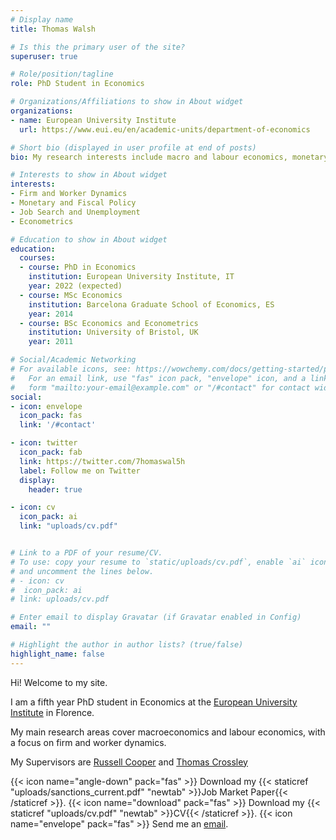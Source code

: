 ```yaml
---
# Display name
title: Thomas Walsh

# Is this the primary user of the site?
superuser: true

# Role/position/tagline
role: PhD Student in Economics

# Organizations/Affiliations to show in About widget
organizations:
- name: European University Institute
  url: https://www.eui.eu/en/academic-units/department-of-economics

# Short bio (displayed in user profile at end of posts)
bio: My research interests include macro and labour economics, monetary and fiscal policy, and job search.

# Interests to show in About widget
interests:
- Firm and Worker Dynamics
- Monetary and Fiscal Policy
- Job Search and Unemployment
- Econometrics

# Education to show in About widget
education:
  courses:
  - course: PhD in Economics
    institution: European University Institute, IT
    year: 2022 (expected)
  - course: MSc Economics
    institution: Barcelona Graduate School of Economics, ES
    year: 2014
  - course: BSc Economics and Econometrics
    institution: University of Bristol, UK
    year: 2011

# Social/Academic Networking
# For available icons, see: https://wowchemy.com/docs/getting-started/page-builder/#icons
#   For an email link, use "fas" icon pack, "envelope" icon, and a link in the
#   form "mailto:your-email@example.com" or "/#contact" for contact widget.
social:
- icon: envelope
  icon_pack: fas
  link: '/#contact'

- icon: twitter
  icon_pack: fab
  link: https://twitter.com/7homaswal5h
  label: Follow me on Twitter
  display:
    header: true

- icon: cv
  icon_pack: ai
  link: "uploads/cv.pdf"


# Link to a PDF of your resume/CV.
# To use: copy your resume to `static/uploads/cv.pdf`, enable `ai` icons in `params.toml`,
# and uncomment the lines below.
# - icon: cv
#  icon_pack: ai
# link: uploads/cv.pdf

# Enter email to display Gravatar (if Gravatar enabled in Config)
email: ""

# Highlight the author in author lists? (true/false)
highlight_name: false
---
```


Hi! Welcome to my site.

I am a fifth year PhD student in Economics at the <a href="https://www.eui.eu/en/academic-units/department-of-economics" target="_blank">European University Institute</a>
 in Florence.

My main research areas cover macroeconomics and labour economics, with a focus on firm and worker dynamics.

My Supervisors are <a href="https://sites.google.com/site/coopereconomics/" target="_blank">Russell Cooper</a> and <a href="https://sites.google.com/site/tfcrossley/
" target="_blank">Thomas Crossley</a>

{{< icon name="angle-down" pack="fas" >}} Download my {{< staticref "uploads/sanctions_current.pdf" "newtab" >}}Job Market Paper{{< /staticref >}}. {{< icon name="download" pack="fas" >}} Download my {{< staticref "uploads/cv.pdf" "newtab" >}}CV{{< /staticref >}}. {{< icon name="envelope" pack="fas" >}} Send me an <a href="mailto:thomas.walsh@eui.eu">email</a>.
